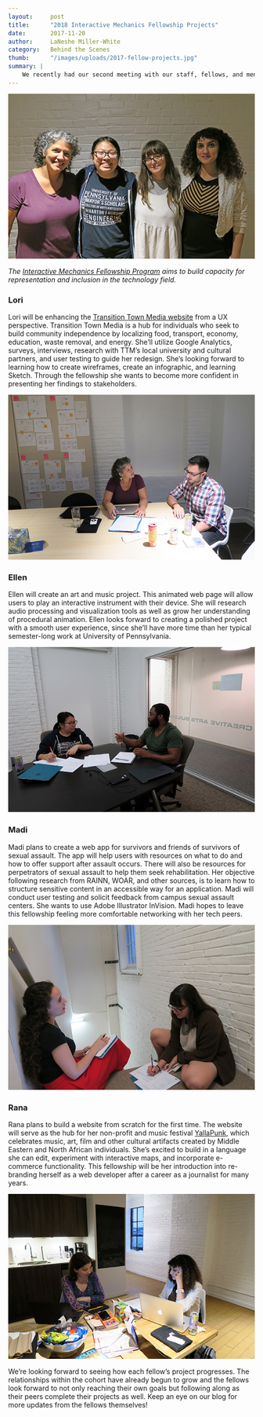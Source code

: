 ```yaml
---
layout:     post
title:      "2018 Interactive Mechanics Fellowship Projects"
date:       2017-11-20
author:     LaNeshe Miller-White
category:   Behind the Scenes
thumb:      "/images/uploads/2017-fellow-projects.jpg"
summary: |
    We recently had our second meeting with our staff, fellows, and mentors, where each fellow got a chance to share their project ideas and goals over Chinese food. 
---
```


![Class of 2018 Fellows (L to R) Lori Imbesi, Ellen Duong, Madi Pignetti, Rana Fayez](/images/uploads/fellow-projects-01.jpg)

_The [Interactive Mechanics Fellowship Program](http://interactivemechanics.com/fellowship/) aims to build capacity for representation and inclusion in the technology field._

### Lori

Lori will be enhancing the [Transition Town Media website](https://transitiontownmedia.org/) from a UX perspective. Transition Town Media is a hub for individuals who seek to build community independence by localizing food, transport, economy, education, waste removal, and energy. She’ll utilize Google Analytics, surveys, interviews, research with TTM’s local university and cultural partners, and user testing to guide her redesign. She’s looking forward to learning how to create wireframes, create an infographic, and learning Sketch. Through the fellowship she wants to become more confident in presenting her findings to stakeholders. 

![Lori Imbesi and Mike Tedeschi](/images/uploads/2017-fellows-lori.jpg)

### Ellen

Ellen will create an art and music project. This animated web page will allow users to play an interactive instrument with their device.  She will research audio processing and visualization tools as well as grow her understanding of procedural animation. Ellen looks forward to creating a polished project with a smooth user experience, since she’ll have more time than her typical semester-long work at University of Pennsylvania.

![Ellen Duong and Jeff Majek](/images/uploads/2017-fellows-ellen.jpg)

### Madi

Madi plans to create a web app for survivors and friends of survivors of sexual assault. The app will help users with resources on what to do and how to offer support after assault occurs. There will also be resources for perpetrators of sexual assault to help them seek rehabilitation. Her objective following research from RAINN, WOAR, and other sources, is to learn how to structure sensitive content in an accessible way for an application. Madi will conduct user testing and solicit feedback from campus sexual assault centers. She wants to use Adobe Illustrator InVision. Madi hopes to leave this fellowship feeling more comfortable networking with her tech peers. 

![Madi Pignetti and Tara Espenshade](/images/uploads/2017-fellows-madi.jpg)

### Rana

Rana plans to build a website from scratch for the first time. The website will serve as the hub for her non-profit and music festival [YallaPunk](https://yallapunk.com/), which celebrates music, art, film and other cultural artifacts created by Middle Eastern and North African individuals. She’s excited to build in a language she can edit, experiment with interactive maps, and incorporate e-commerce functionality. This fellowship will be her introduction into re-branding herself as a web developer after a career as a journalist for many years. 

![Rana Fayez and Christina Deemer](/images/uploads/2017-fellows-rana.jpg)

We’re looking forward to seeing how each fellow’s project progresses. The relationships within the cohort have already begun to grow and the fellows look forward to not only reaching their own goals but following along as their peers complete their projects as well. Keep an eye on our blog for more updates from the fellows themselves!
